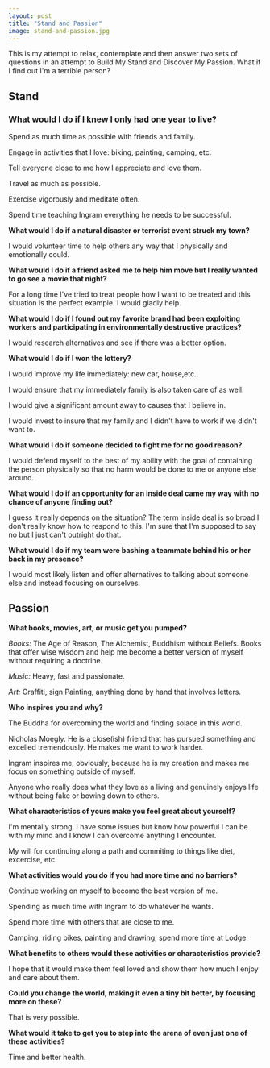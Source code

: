 ```yaml
---
layout: post
title: "Stand and Passion"
image: stand-and-passion.jpg
---
```


This is my attempt to relax, contemplate and then answer two sets of questions in an attempt to Build My Stand and Discover My Passion. What if I find out I'm a terrible person?

## Stand

### What would I do if I knew I only had one year to live?

Spend as much time as possible with friends and family.

Engage in activities that I love: biking, painting, camping, etc.

Tell everyone close to me how I appreciate and love them.

Travel as much as possible.

Exercise vigorously and meditate often.

Spend time teaching Ingram everything he needs to be successful. 


**What would I do if a natural disaster or terrorist event struck my town?**

I would volunteer time to help others any way that I physically and emotionally could.

**What would I do if a friend asked me to help him move but I really wanted to go see a movie that night?**

For a long time I've tried to treat people how I want to be treated and this situation is the perfect example. I would gladly help.

**What would I do if I found out my favorite brand had been exploiting workers and participating in environmentally destructive practices?**

I would research alternatives and see if there was a better option. 

**What would I do if I won the lottery?**

I would improve my life immediately: new  car, house,etc..

I would ensure that my immediately family is also taken care of as well.

I would give a significant amount away to causes that I believe in.

I would invest to insure that my family and I didn't have to work if we didn't want to.

**What would I do if someone decided to fight me for no good reason?**

I would defend myself to the best of my ability with the goal of containing the person physically so that no harm would be done to me or anyone else around.

**What would I do if an opportunity for an inside deal came my way with no chance of anyone finding out?**

I guess it really depends on the situation? The term inside deal is so broad I don't really know how to respond to this. I'm sure that I'm supposed to say no but I just can't outright do that.

**What would I do if my team were bashing a teammate behind his or her back in my presence?**

I would most likely listen and offer alternatives to talking about someone else and instead focusing on ourselves.

## Passion

**What books, movies, art, or music get you pumped?**

*Books:* The Age of Reason, The Alchemist, Buddhism without Beliefs. Books that offer wise wisdom and help me become a better version of myself without requiring a doctrine.

*Music:* Heavy, fast and passionate.

*Art:* Graffiti, sign Painting, anything done by hand that involves letters.

**Who inspires you and why?**

The Buddha for overcoming the world and finding solace in this world.

Nicholas Moegly. He is a close(ish) friend that has pursued something and excelled tremendously. He makes me want to work harder.

Ingram inspires me, obviously, because he is my creation and makes me focus on something outside of myself.

Anyone who really does what they love as a living and genuinely enjoys life without being fake or bowing down to others.

**What characteristics of yours make you feel great about yourself?**

I'm mentally strong. I have some issues but know how powerful I can be with my mind and I know I can overcome anything I encounter.

My will for continuing along a path and commiting to things like diet, excercise, etc.

**What activities would you do if you had more time and no barriers?**

Continue working on myself to become the best version of me.

Spending as much time with Ingram to do whatever he wants.

Spend more time with others that are close to me.

Camping, riding bikes, painting and drawing, spend more time at Lodge.

**What benefits to others would these activities or characteristics provide?**

I hope that it would make them feel loved and show them how much I enjoy and care about them.

**Could you change the world, making it even a tiny bit better, by focusing more on these?**

That is very possible.

**What would it take to get you to step into the arena of even just one of these activities?**

Time and better health.


